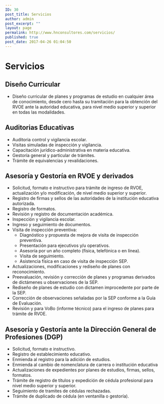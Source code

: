 ```yaml
---
ID: 30
post_title: Servicios
author: admin
post_excerpt: ""
layout: page
permalink: http://www.hnconsultores.com/servicios/
published: true
post_date: 2017-04-26 01:04:50
---
```

# Servicios

## Diseño Curricular

- Diseño curricular de planes y programas de estudio en cualquier área de conocimiento, desde cero hasta su tramitación para la obtención del RVOE ante la autoridad educativa, para nivel medio superior y superior en todas las modalidades.


## Auditorias Educativas

- Auditoria control y vigilancia escolar.
- Visitas simuladas de inspección y vigilancia.
- Capacitación jurídico-administrativa en materia educativa.
- Gestoría general y particular de trámites.
- Trámite de equivalencias y revalidaciones.

## Asesoría y Gestoría en RVOE y derivados

- Solicitud, formato e instructivo para trámite de ingreso de RVOE, actualización y/o modificación, de nivel medio superior y superior.
- Registro de firmas y sellos de las autoridades de la institución educativa autorizada.
- Registro de formatos.
- Revisión y registro de documentación académica.
- Inspección y vigilancia escolar.
- Ingreso y seguimiento de documentos.
- Visita de inspección preventiva:
	- Diagnóstico y propuesta de mejora de visita de inspección preventiva.
	- Presentación para ejecutivos y/u operativos.
	- Asesoría por un año completo (física, telefónica o en línea).
	- Visita de seguimiento.
	- Asistencia física en caso de visita de inspección SEP.
- Actualizaciones, modificaciones y rediseño de planes con reconocimiento.
- Preevaluación, revisión y corrección de planes y programas derivados de dictámenes u observaciones de la SEP.
- Rediseño de planes de estudio con dictamen improcedente por parte de la SEP.
- Corrección de observaciones señaladas por la SEP conforme a la Guía de Evaluación.
- Revisión y para VoBo (informe técnico) para el ingreso de planes  para trámite de RVOE.

## Asesoría y Gestoría ante la Dirección General de Profesiones (DGP)

- Solicitud, formato e instructivo.
- Registro de establecimiento educativo.
- Enmienda al registro para la adición de estudios.
- Enmienda al cambio de nomenclatura de carrera o institución educativa
- Actualizaciones de expedientes por planes de estudios, firmas, sellos, formatos.
- Trámite de registro de títulos y expedición de cédula profesional para nivel medio superior y superior.
- Seguimiento de tramites de cédulas rechazadas.
- Trámite de duplicado de cédula (en ventanilla o gestoría).
